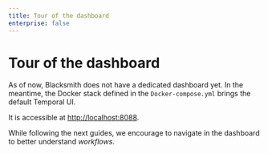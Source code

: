 ```yaml
---
title: Tour of the dashboard
enterprise: false
---
```


# Tour of the dashboard

As of now, Blacksmith does not have a dedicated dashboard yet. In the meantime,
the Docker stack defined in the `Docker-compose.yml` brings the default Temporal
UI.

It is accessible at <http://localhost:8088>.

While following the next guides, we encourage to navigate in the dashboard to 
better understand *workflows*.
